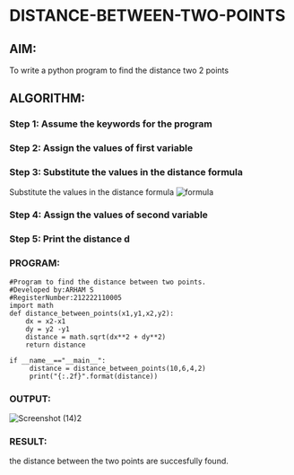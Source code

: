 # DISTANCE-BETWEEN-TWO-POINTS

## AIM:
To write a python program to find the distance two 2 points
## ALGORITHM:
### Step 1: Assume the keywords for the program
### Step 2: Assign the values of first variable
### Step 3: Substitute the values in the distance formula

Substitute the values in the distance formula  ![formula](/formula.JPG)
### Step 4: Assign the values of second variable
### Step 5: Print the distance d
### PROGRAM:
```
#Program to find the distance between two points.
#Developed by:ARHAM S 
#RegisterNumber:212222110005
import math
def distance_between_points(x1,y1,x2,y2):
    dx = x2-x1
    dy = y2 -y1
    distance = math.sqrt(dx**2 + dy**2)
    return distance
    
if __name__=="__main__":
     distance = distance_between_points(10,6,4,2)
     print("{:.2f}".format(distance))
```



### OUTPUT:
![Screenshot (14)2](https://github.com/arhamshajahan/DISTANCE-BETWEEN-TWO-POINTS/assets/127313881/ed15e36c-1777-41b3-8dc0-5e64ee7fbdd0)


### RESULT:
the distance between the two points are succesfully found.
